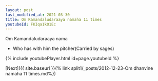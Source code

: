 ```yaml
---
layout: post
last_modified_at: 2021-03-30
title: Om Kamandaludaraaya namaha 11 times
youtubeId: FKIqa1kO1Ec
---
```

 
 
Om Kamandaludaraaya nama 
 
 -  Who has with him the pitcher(Carried by sages) 
 
  
 
  
 
 
 
 
 
 


{% include youtubePlayer.html id=page.youtubeId %}
 
[Next]({{ site.baseurl }}{% link  split1/_posts/2012-12-23-Om dhanvine namaha 11 times.md%})
 
